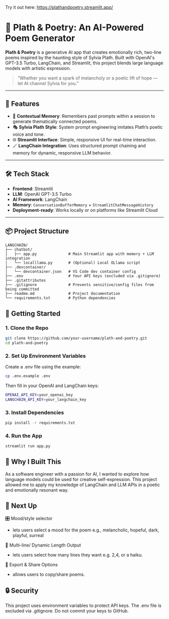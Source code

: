 Try it out here: https://plathandpoetry.streamlit.app/

# 📝 Plath & Poetry: An AI-Powered Poem Generator

**Plath & Poetry** is a generative AI app that creates emotionally rich, two-line poems inspired by the haunting style of Sylvia Plath. Built with OpenAI's GPT-3.5 Turbo, LangChain, and Streamlit, this project blends large language models with artistic expression.

> “Whether you want a spark of melancholy or a poetic lift of hope — let AI channel Sylvia for you.”

---

## 🚀 Features

- 🧠 **Contextual Memory**: Remembers past prompts within a session to generate thematically connected poems.
- 🎭 **Sylvia Plath Style**: System prompt engineering imitates Plath’s poetic voice and tone.
- 🌐 **Streamlit Interface**: Simple, responsive UI for real-time interaction.
- 🪄 **LangChain Integration**: Uses structured prompt chaining and memory for dynamic, responsive LLM behavior.

---

## 🛠 Tech Stack

- **Frontend**: Streamlit
- **LLM**: OpenAI GPT-3.5 Turbo
- **AI Framework**: LangChain
- **Memory**: `ConversationBufferMemory` + `StreamlitChatMessageHistory`
- **Deployment-ready**: Works locally or on platforms like Streamlit Cloud

---

## 📦 Project Structure

```text
LANGCHAIN/
├── chatbot/
│   ├── app.py              # Main Streamlit app with memory + LLM integration
│   └── localllama.py       # (Optional) Local OLlama script
├── .devcontainer/
│   └── devcontainer.json   # VS Code dev container config
├── .env                    # Your API keys (excluded via .gitignore)
├── .gitattributes
├── .gitignore              # Prevents sensitive/config files from being committed
├── readme.md               # Project documentation
└── requirements.txt        # Python dependencies
```

## 🧪 Getting Started

### 1. Clone the Repo

```bash
git clone https://github.com/your-username/plath-and-poetry.git
cd plath-and-poetry
```

### 2. Set Up Environment Variables

Create a .env file using the example:

```bash
cp .env.example .env
```

Then fill in your OpenAI and LangChain keys:

```bash
OPENAI_API_KEY=your_openai_key
LANGCHAIN_API_KEY=your_langchain_key
```

### 3. Install Dependencies

```bash
pip install -r requirements.txt
```

### 4. Run the App

```bash
streamlit run app.py
```

## 🎯 Why I Built This

As a software engineer with a passion for AI, I wanted to explore how language models could be used for creative self-expression. This project allowed me to apply my knowledge of LangChain and LLM APIs in a poetic and emotionally resonant way.

## 🧠 Next Up

🎛 Mood/style selector

- lets users select a mood for the poem e.g., melancholic, hopeful, dark, playful, surreal

📜 Multi-line/ Dynamic Length Output

- lets users select how many lines they want e.g. 2,4, or a haiku.

🔗 Export & Share Options

- allows users to copy/share poems.

## 🔒 Security

This project uses environment variables to protect API keys. The .env file is excluded via .gitignore. Do not commit your keys to GitHub.
